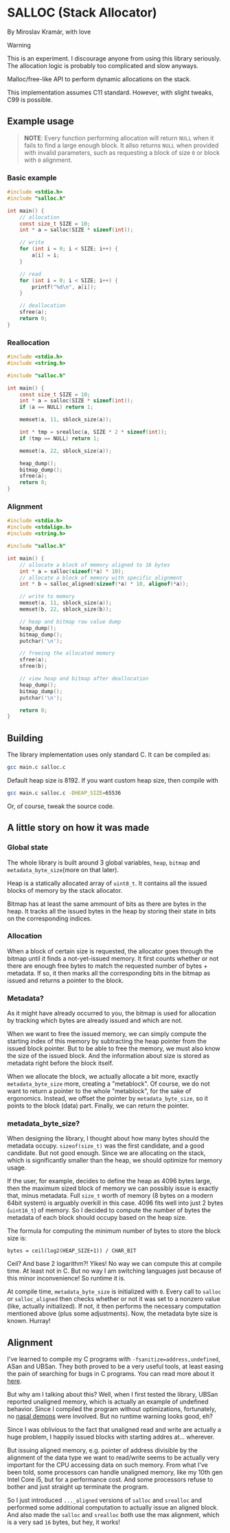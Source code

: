 # SALLOC (Stack Allocator)
By Miroslav Kramár, with love

> [!WARNING]
> This is an experiment. I discourage anyone from using this library seriously. The allocation logic is probably too complicated and slow anyways.

Malloc/free-like API to perform dynamic allocations on the stack.

This implementation assumes C11 standard. However, with slight tweaks, C99 is possible.

## Example usage

> **NOTE**: Every function performing allocation will return `NULL` when it fails to find a large enough block. It allso returns `NULL` when provided with invalid parameters, such as requesting a block of size `0` or block with `0` alignment.

### Basic example

```c
#include <stdio.h>
#include "salloc.h"

int main() {
    // allocation
    const size_t SIZE = 10;
    int * a = salloc(SIZE * sizeof(int));

    // write
    for (int i = 0; i < SIZE; i++) {
        a[i] = i;
    }

    // read
    for (int i = 0; i < SIZE; i++) {
        printf("%d\n", a[i]);
    }

    // deallocation
    sfree(a);
    return 0;
}
```

### Reallocation
```c
#include <stdio.h>
#include <string.h>

#include "salloc.h"

int main() {
    const size_t SIZE = 10;
    int * a = salloc(SIZE * sizeof(int));
    if (a == NULL) return 1;

    memset(a, 11, sblock_size(a));

    int * tmp = srealloc(a, SIZE * 2 * sizeof(int));
    if (tmp == NULL) return 1;

    memset(a, 22, sblock_size(a));

    heap_dump();
    bitmap_dump();
    sfree(a);
    return 0;
}
```

### Alignment
```c
#include <stdio.h>
#include <stdalign.h>
#include <string.h>

#include "salloc.h"

int main() {
    // allocate a block of memory aligned to 16 bytes
    int * a = salloc(sizeof(*a) * 10);
    // allocate a block of memory with specific alignment
    int * b = salloc_aligned(sizeof(*a) * 10, alignof(*a));

    // write to memory
    memset(a, 11, sblock_size(a));
    memset(b, 22, sblock_size(b));

    // heap and bitmap raw value dump
    heap_dump();
    bitmap_dump();
    putchar('\n');

    // freeing the allocated memory
    sfree(a);
    sfree(b);

    // view heap and bitmap after deallocation
    heap_dump();
    bitmap_dump();
    putchar('\n');

    return 0;
}
```

## Building

The library implementation uses only standard C. It can be compiled as:

```bash
gcc main.c salloc.c
```

Default heap size is 8192. If you want custom heap size, then compile with

```bash
gcc main.c salloc.c -DHEAP_SIZE=65536
```

Or, of course, tweak the source code.

## A little story on how it was made

### Global state
The whole library is built around 3 global variables, `heap`, `bitmap` and `metadata_byte_size`(more on that later).

Heap is a statically allocated array of `uint8_t`. It contains all the issued blocks of memory by the stack allocator.

Bitmap has at least the same ammount of bits as there are bytes in the heap. It tracks all the issued bytes in the heap by storing their state in bits on the corresponding indices.

### Allocation
When a block of certain size is requested, the allocator goes through the bitmap until it finds a not-yet-issued memory. It first counts whether or not there are enough free bytes to match the requested number of bytes + metadata. If so, it then marks all the corresponding bits in the bitmap as issued and returns a pointer to the block.

### Metadata?

As it might have already occurred to you, the bitmap is used for allocation by tracking which bytes are already issued and which are not.

When we want to free the issued memory, we can simply compute the starting index of this memory by subtracting the heap pointer from the issued block pointer. But to be able to free the memory, we must also know the size of the issued block. And the information about size is stored as metadata right before the block itself.

When we allocate the block, we actually allocate a bit more, exactly `metadata_byte_size` more, creating a "metablock". Of course, we do not want to return a pointer to the whole "metablock", for the sake of ergonomics. Instead, we offset the pointer by `metadata_byte_size`, so it points to the block (data) part. Finally, we can return the pointer.

### metadata_byte_size?

When designing the library, I thought about how many bytes should the metadata occupy. `sizeof(size_t)` was the first candidate, and a good candidate. But not good enough. Since we are allocating on the stack, which is significantly smaller than the heap, we should optimize for memory usage.

If the user, for example, decides to define the heap as 4096 bytes large, then the maximum sized block of memory we can possibly issue is exactly that, minus metadata. Full `size_t` worth of memory (8 bytes on a modern 64bit system) is arguably overkill in this case. 4096 fits well into just 2 bytes (`uint16_t`) of memory. So I decided to compute the number of bytes the metadata of each block should occupy based on the heap size.

The formula for computing the minimum number of bytes to store the block size is:

```
bytes = ceil(log2(HEAP_SIZE+1)) / CHAR_BIT
```

Ceil? And base 2 logarithm?! Yikes! No way we can compute this at compile time. At least not in C. But no way I am switching languages just because of this minor inconvenience! So runtime it is.

At compile time, `metadata_byte_size` is initialized with `0`. Every call to `salloc` or `salloc_aligned` then checks whether or not it was set to a nonzero value (like, actually initialized). If not, it then performs the necessary computation mentioned above (plus some adjustments). Now, the metadata byte size is known. Hurray!

## Alignment

I've learned to compile my C programs with `-fsanitize=address,undefined`, ASan and UBSan. They both proved to be a very useful tools, at least easing the pain of searching for bugs in C programs. You can read more about it [here](https://gcc.gnu.org/onlinedocs/gcc/Instrumentation-Options.html).

But why am I talking about this? Well, when I first tested the library, UBSan reported unaligned memory, which is actually an example of undefined behavior. Since I compiled the program without optimizations, fortunately, no [nasal demons](https://groups.google.com/g/comp.std.c/c/ycpVKxTZkgw/m/S2hHdTbv4d8J) were involved. But no runtime warning looks good, eh?

Since I was oblivious to the fact that unaligned read and write are actually a huge problem, I happily issued blocks with starting addres at... wherever.

But issuing aligned memory, e.g. pointer of address divisible by the alignment of the data type we want to read/write seems to be actually very important for the CPU accessing data on such memory. From what I've been told, some processors can handle unaligned memory, like my 10th gen Intel Core i5, but for a performance cost. And some processors refuse to bother and just straight up terminate the program.

So I just introduced `..._aligned` versions of `salloc` and `srealloc` and performed some additional computation to actually issue an aligned block. And also made the `salloc` and `srealloc` both use the max alignment, which is a very sad `16` bytes, but hey, it works!